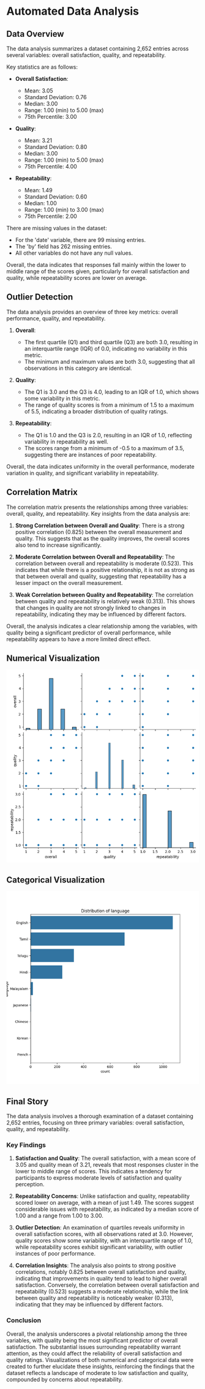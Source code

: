 # Automated Data Analysis

## Data Overview
The data analysis summarizes a dataset containing 2,652 entries across several variables: overall satisfaction, quality, and repeatability. 

Key statistics are as follows:

- **Overall Satisfaction**: 
  - Mean: 3.05
  - Standard Deviation: 0.76
  - Median: 3.00
  - Range: 1.00 (min) to 5.00 (max)
  - 75th Percentile: 3.00
  
- **Quality**:
  - Mean: 3.21
  - Standard Deviation: 0.80
  - Median: 3.00
  - Range: 1.00 (min) to 5.00 (max)
  - 75th Percentile: 4.00
  
- **Repeatability**:
  - Mean: 1.49
  - Standard Deviation: 0.60
  - Median: 1.00
  - Range: 1.00 (min) to 3.00 (max)
  - 75th Percentile: 2.00

There are missing values in the dataset:
- For the 'date' variable, there are 99 missing entries.
- The 'by' field has 262 missing entries.
- All other variables do not have any null values.

Overall, the data indicates that responses fall mainly within the lower to middle range of the scores given, particularly for overall satisfaction and quality, while repeatability scores are lower on average.

## Outlier Detection
The data analysis provides an overview of three key metrics: overall performance, quality, and repeatability.

1. **Overall**: 
   - The first quartile (Q1) and third quartile (Q3) are both 3.0, resulting in an interquartile range (IQR) of 0.0, indicating no variability in this metric. 
   - The minimum and maximum values are both 3.0, suggesting that all observations in this category are identical.

2. **Quality**: 
   - The Q1 is 3.0 and the Q3 is 4.0, leading to an IQR of 1.0, which shows some variability in this metric.
   - The range of quality scores is from a minimum of 1.5 to a maximum of 5.5, indicating a broader distribution of quality ratings.

3. **Repeatability**: 
   - The Q1 is 1.0 and the Q3 is 2.0, resulting in an IQR of 1.0, reflecting variability in repeatability as well.
   - The scores range from a minimum of -0.5 to a maximum of 3.5, suggesting there are instances of poor repeatability.

Overall, the data indicates uniformity in the overall performance, moderate variation in quality, and significant variability in repeatability.

## Correlation Matrix
The correlation matrix presents the relationships among three variables: overall, quality, and repeatability. Key insights from the data analysis are:

1. **Strong Correlation between Overall and Quality**: There is a strong positive correlation (0.825) between the overall measurement and quality. This suggests that as the quality improves, the overall scores also tend to increase significantly.

2. **Moderate Correlation between Overall and Repeatability**: The correlation between overall and repeatability is moderate (0.523). This indicates that while there is a positive relationship, it is not as strong as that between overall and quality, suggesting that repeatability has a lesser impact on the overall measurement.

3. **Weak Correlation between Quality and Repeatability**: The correlation between quality and repeatability is relatively weak (0.313). This shows that changes in quality are not strongly linked to changes in repeatability, indicating they may be influenced by different factors.

Overall, the analysis indicates a clear relationship among the variables, with quality being a significant predictor of overall performance, while repeatability appears to have a more limited direct effect.

## Numerical Visualization
![Numerical Plot](numerical_plot.png)

## Categorical Visualization
![Categorical Plot](language_plot.png)

## Final Story
The data analysis involves a thorough examination of a dataset containing 2,652 entries, focusing on three primary variables: overall satisfaction, quality, and repeatability. 

### Key Findings
1. **Satisfaction and Quality**: The overall satisfaction, with a mean score of 3.05 and quality mean of 3.21, reveals that most responses cluster in the lower to middle range of scores. This indicates a tendency for participants to express moderate levels of satisfaction and quality perception. 

2. **Repeatability Concerns**: Unlike satisfaction and quality, repeatability scored lower on average, with a mean of just 1.49. The scores suggest considerable issues with repeatability, as indicated by a median score of 1.00 and a range from 1.00 to 3.00.

3. **Outlier Detection**: An examination of quartiles reveals uniformity in overall satisfaction scores, with all observations rated at 3.0. However, quality scores show some variability, with an interquartile range of 1.0, while repeatability scores exhibit significant variability, with outlier instances of poor performance.

4. **Correlation Insights**: The analysis also points to strong positive correlations, notably 0.825 between overall satisfaction and quality, indicating that improvements in quality tend to lead to higher overall satisfaction. Conversely, the correlation between overall satisfaction and repeatability (0.523) suggests a moderate relationship, while the link between quality and repeatability is noticeably weaker (0.313), indicating that they may be influenced by different factors.

### Conclusion
Overall, the analysis underscores a pivotal relationship among the three variables, with quality being the most significant predictor of overall satisfaction. The substantial issues surrounding repeatability warrant attention, as they could affect the reliability of overall satisfaction and quality ratings. Visualizations of both numerical and categorical data were created to further elucidate these insights, reinforcing the findings that the dataset reflects a landscape of moderate to low satisfaction and quality, compounded by concerns about repeatability.



